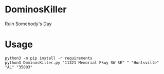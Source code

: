 # DominosKiller
Ruin Somebody's Day

# Usage
```
python3 -m pip install -r requirements
python3 DominosKiller.py "11321 Memorial Pkwy SW SE" " "Huntsville" "AL" "35803"
```
